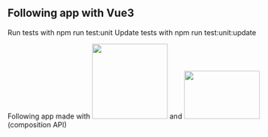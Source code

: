 ## Following app with Vue3

Run tests with npm run test:unit
Update tests with npm run test:unit:update

Following app made with <img src="https://openclipart.org/image/800px/264760" width="150" height="150"/> and <img src="https://upload.wikimedia.org/wikipedia/commons/9/95/Vue.js_Logo_2.svg" width="150" height="96"/> (composition API)